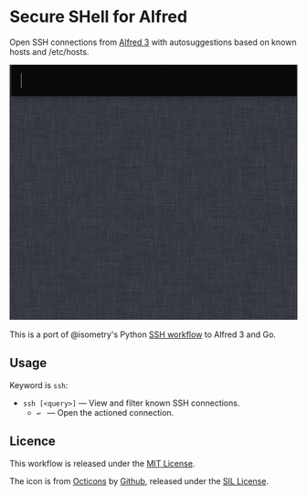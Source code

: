 Secure SHell for Alfred
=======================

Open SSH connections from [Alfred 3][alfredapp] with autosuggestions based on known hosts and /etc/hosts.

!["Secure SHell Demo"][demo]

This is a port of @isometry's Python [SSH workflow][ssh-breathe] to Alfred 3 and Go.

Usage
-----

Keyword is `ssh`:

- `ssh [<query>]` — View and filter known SSH connections.
    - `↩ ` — Open the actioned connection.


Licence
-------

This workflow is released under the [MIT License][mit].

The icon is from [Octicons][octicons] by [Github][gh], released under the [SIL License][sil].


[alfredapp]: https://www.alfredapp.com/
[demo]: ./demo.gif
[octicons]: https://octicons.github.com/
[gh]: https://github.com/
[ssh-breathe]: https://github.com/isometry/alfredworkflows/tree/master/net.isometry.alfred.ssh
[mit]: ./LICENCE.txt
[sil]: http://scripts.sil.org/OFL
